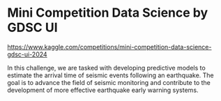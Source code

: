 # Mini Competition Data Science by GDSC UI
https://www.kaggle.com/competitions/mini-competition-data-science-gdsc-ui-2024


In this challenge, we are tasked with developing predictive models to estimate the arrival time of seismic events following an earthquake. The goal is to advance the field of seismic monitoring and contribute to the development of more effective earthquake early warning systems.
